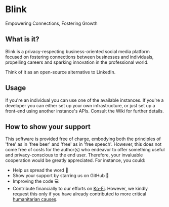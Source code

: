 # Blink
Empowering Connections, Fostering Growth

## What is it?
Blink is a privacy-respecting business-oriented social media platform focused on fostering connections between businesses and individuals, propelling careers and sparking innovation in the professional world.

Think of it as an open-source alternative to LinkedIn.

## Usage
If you're an individual you can use one of the available instances.
If you're a developer you can either set up your own infrastructure, or just set up a front-end using another instance's APIs. Consult the Wiki for further details.

## How to show your support
This software is provided free of charge, embodying both the principles of 'free' as in 'free beer' and 'free' as in 'free speech'. However, this does not come free of costs for the author(s) who endeavor to offer something useful and privacy-conscious to the end user. Therefore, your invaluable cooperation would be greatly appreciated. For instance, you could:
* Help us spread the word 📢
* Show your support by starring us on GitHub 🌟
* Improving the code 💻
* Contribute financially to our efforts on [Ko-Fi](https://www.ko-fi.com/xfarrow). However, we kindly request this only if you have already contributed to more critical [humanitarian causes](https://donare.info/en/welcome).
